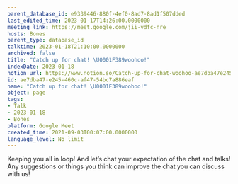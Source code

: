 ```yaml
---
parent_database_id: e9339446-880f-4ef0-8ad7-8ad1f507dded
last_edited_time: 2023-01-17T14:26:00.0000000
meeting_link: https://meet.google.com/jii-vdfc-nre
hosts: Bones
parent_type: database_id
talktime: 2023-01-18T21:10:00.0000000
archived: false
title: "Catch up for chat! \U0001F389woohoo!"
indexDate: 2023-01-18
notion_url: https://www.notion.so/Catch-up-for-chat-woohoo-ae7dba47e245460caf4754bc7a886eaf
id: ae7dba47-e245-460c-af47-54bc7a886eaf
name: "Catch up for chat! \U0001F389woohoo!"
object: page
tags:
- Talk
- 2023-01-18
- Bones
platform: Google Meet
created_time: 2021-09-03T00:07:00.0000000
language_level: No limit
---
```


Keeping you all in loop! And let’s chat your expectation of the chat and talks!
Any suggestions or things you think can improve the chat you can discuss with us!





